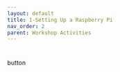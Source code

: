 ```yaml
---
layout: default
title: 1-Setting Up a Raspberry Pi
nav_order: 2
parent: Workshop Activities
---
```


# 

button
